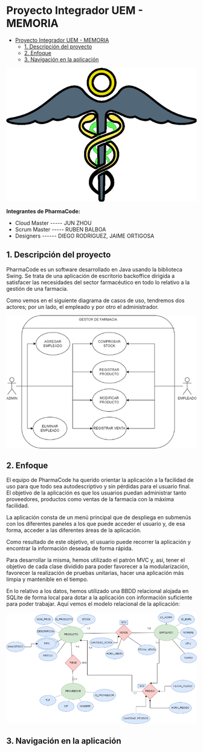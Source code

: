 # Proyecto Integrador UEM - MEMORIA 

- [Proyecto Integrador UEM - MEMORIA](#proyecto-integrador-uem---memoria)
  - [1. Descripción del proyecto](#1-descripción-del-proyecto)
  - [2. Enfoque](#2-enfoque)
  - [3. Navigación en la aplicación](#3-navigación-en-la-aplicación)

![LogoPharmaCode](Documentacion/Imagenes/LogoPharma.png)

**Integrantes de PharmaCode:**
- Cloud Master ----- JUN ZHOU
- Scrum Master ----- RUBEN BALBOA
- Designers ------ DIEGO RODRIGUEZ, JAIME ORTIGOSA


## 1. Descripción del proyecto
PharmaCode es un software desarrollado en Java usando la biblioteca Swing.
Se trata de una aplicación de escritorio backoffice dirigida a satisfacer las necesidades del sector farmacéutico en todo lo relativo a la gestión de una farmacia.

Como vemos en el siguiente diagrama de casos de uso, tendremos dos actores; por un lado, el empleado y por otro el administrador.

![DiagramaCasosUso](./Documentacion/Imagenes/DiagramaCasosUso.png)

## 2. Enfoque
El equipo de PharmaCode ha querido orientar la aplicación a la facilidad de uso para que todo sea autodescriptivo y sin pérdidas para el usuario final.
El objetivo de la aplicación es que los usuarios puedan administrar tanto proveedores, productos como ventas de la farmacia con la máxima facilidad.

La aplicación consta de un menú principal que de despliega en submenús con los diferentes paneles a los que puede acceder el usuario y, de esa forma, acceder a las diferentes áreas de la aplicación.

Como resultado de este objetivo, el usuario puede recorrer la aplicación y encontrar la información deseada de forma rápida.

Para desarrollar la misma, hemos utilizado el patrón MVC y, así, tener el objetivo de cada clase dividido para poder favorecer a la modularización, favorecer la realización de pruebas unitarias, hacer una aplicación más limpia y mantenible en el tiempo.

En lo relativo a los datos, hemos utilizado una BBDD relacional alojada en SQLite de forma local para dotar a la aplicación con información suficiente para poder trabajar.
Aquí vemos el modelo relacional de la aplicación:

![ModeloRelacional](Documentacion/Imagenes/MER.png)


## 3. Navigación en la aplicación

